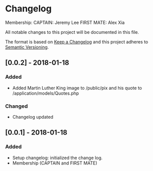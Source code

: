 # Changelog
Membership:
CAPTAIN: Jeremy Lee
FIRST MATE: Alex Xia

All notable changes to this project will be documented in this file.

The format is based on [Keep a Changelog](http://keepachangelog.com/en/1.0.0/)
and this project adheres to [Semantic Versioning](http://semver.org/spec/v2.0.0.html).

## [0.0.2] - 2018-01-18
### Added
- Added Martin Luther King image to /public/pix and his quote to /application/models/Quotes.php

### Changed
- Changelog updated

## [0.0.1] - 2018-01-18
### Added
- Setup changelog: initialized the change log.
- Membership (CAPTAIN and FIRST MATE)
